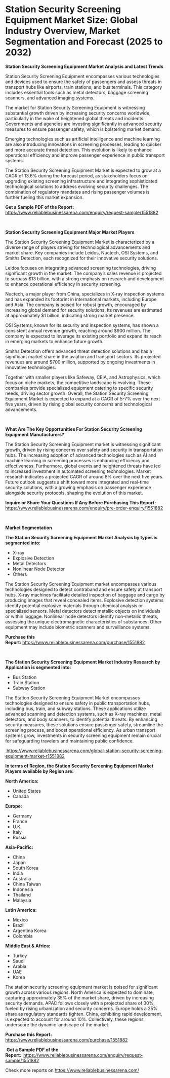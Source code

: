 <p><h1>Station Security Screening Equipment Market Size: Global Industry Overview, Market Segmentation and Forecast (2025 to 2032)</h1></p><p><strong>Station Security Screening Equipment Market Analysis and Latest Trends</strong></p>
<p><p>Station Security Screening Equipment encompasses various technologies and devices used to ensure the safety of passengers and assess threats in transport hubs like airports, train stations, and bus terminals. This category includes essential tools such as metal detectors, baggage screening scanners, and advanced imaging systems. </p><p>The market for Station Security Screening Equipment is witnessing substantial growth driven by increasing security concerns worldwide, particularly in the wake of heightened global threats and incidents. Governments and agencies are investing significantly in advanced security measures to ensure passenger safety, which is bolstering market demand. </p><p>Emerging technologies such as artificial intelligence and machine learning are also introducing innovations in screening processes, leading to quicker and more accurate threat detection. This evolution is likely to enhance operational efficiency and improve passenger experience in public transport systems. </p><p>The Station Security Screening Equipment Market is expected to grow at a CAGR of 13.6% during the forecast period, as stakeholders focus on upgrading existing screening infrastructure and integrating sophisticated technological solutions to address evolving security challenges. The combination of regulatory mandates and rising passenger volumes is further fueling this market expansion.</p></p>
<p><strong>Get a Sample PDF of the Report:&nbsp;</strong> <a href="https://www.reliablebusinessarena.com/enquiry/request-sample/1551882?utm_campaign=2647&utm_medium=2&utm_source=Github&utm_content=ia&utm_term=11042025&utm_id=station-security-screening-equipment">https://www.reliablebusinessarena.com/enquiry/request-sample/1551882</a></p>
<p>&nbsp;</p>
<p><strong>Station Security Screening Equipment Major Market Players</strong></p>
<p><p>The Station Security Screening Equipment Market is characterized by a diverse range of players striving for technological advancements and market share. Key companies include Leidos, Nuctech, OSI Systems, and Smiths Detection, each recognized for their innovative security solutions.</p><p>Leidos focuses on integrating advanced screening technologies, driving significant growth in the market. The company’s sales revenue is projected to surpass $13 billion, with a strong emphasis on research and development to enhance operational efficiency in security screening.</p><p>Nuctech, a major player from China, specializes in X-ray inspection systems and has expanded its footprint in international markets, including Europe and Asia. The company is poised for robust growth, encouraged by increasing global demand for security solutions. Its revenues are estimated at approximately $1 billion, indicating strong market presence.</p><p>OSI Systems, known for its security and inspection systems, has shown a consistent annual revenue growth, reaching around $900 million. The company is expected to leverage its existing portfolio and expand its reach in emerging markets to enhance future growth.</p><p>Smiths Detection offers advanced threat detection solutions and has a significant market share in the aviation and transport sectors. Its projected revenues are around $700 million, supported by ongoing investments in innovative technologies.</p><p>Together with smaller players like Safeway, CEIA, and Astrophysics, which focus on niche markets, the competitive landscape is evolving. These companies provide specialized equipment catering to specific security needs, driving sector growth. Overall, the Station Security Screening Equipment Market is expected to expand at a CAGR of 5-7% over the next five years, driven by rising global security concerns and technological advancements.</p></p>
<p>&nbsp;</p>
<p><strong>What Are The Key Opportunities For Station Security Screening Equipment Manufacturers?</strong></p>
<p><p>The Station Security Screening Equipment market is witnessing significant growth, driven by rising concerns over safety and security in transportation hubs. The increasing adoption of advanced technologies such as AI and machine learning in screening processes is enhancing efficiency and effectiveness. Furthermore, global events and heightened threats have led to increased investment in automated screening technologies. Market research indicates a projected CAGR of around 8% over the next five years. Future outlook suggests a shift toward more integrated and real-time security solutions, with a growing emphasis on passenger experience alongside security protocols, shaping the evolution of this market.</p></p>
<p><strong>Inquire or Share Your Questions If Any Before Purchasing This Report:</strong> <a href="https://www.reliablebusinessarena.com/enquiry/pre-order-enquiry/1551882?utm_campaign=2647&utm_medium=2&utm_source=Github&utm_content=ia&utm_term=11042025&utm_id=station-security-screening-equipment">https://www.reliablebusinessarena.com/enquiry/pre-order-enquiry/1551882</a></p>
<p>&nbsp;</p>
<p><strong>Market Segmentation</strong></p>
<p><strong>The Station Security Screening Equipment Market Analysis by types is segmented into:</strong></p>
<p><ul><li>X-ray</li><li>Explosive Detection</li><li>Metal Detectors</li><li>Nonlinear Node Detector</li><li>Others</li></ul></p>
<p><p>The Station Security Screening Equipment market encompasses various technologies designed to detect contraband and ensure safety at transport hubs. X-ray machines facilitate detailed inspection of baggage and cargo by producing images that reveal concealed items. Explosive detection systems identify potential explosive materials through chemical analysis or specialized sensors. Metal detectors detect metallic objects on individuals or within luggage. Nonlinear node detectors identify non-metallic threats, assessing the unique electromagnetic characteristics of substances. Other equipment may include biometric scanners and surveillance systems.</p></p>
<p><strong>Purchase this Report:&nbsp;</strong><a href="https://www.reliablebusinessarena.com/purchase/1551882?utm_campaign=2647&utm_medium=2&utm_source=Github&utm_content=ia&utm_term=11042025&utm_id=station-security-screening-equipment">https://www.reliablebusinessarena.com/purchase/1551882</a></p>
<p>&nbsp;</p>
<p><strong>The Station Security Screening Equipment Market Industry Research by Application is segmented into:</strong></p>
<p><ul><li>Bus Station</li><li>Train Station</li><li>Subway Station</li></ul></p>
<p><p>The Station Security Screening Equipment Market encompasses technologies designed to ensure safety in public transportation hubs, including bus, train, and subway stations. These applications utilize advanced scanning and detection systems, such as X-ray machines, metal detectors, and body scanners, to identify potential threats. By enhancing security measures, these solutions ensure passenger safety, streamline the screening process, and boost operational efficiency. As urban transport systems grow, investments in security screening equipment remain crucial for safeguarding travelers and maintaining public confidence.</p></p>
<p><a href="https://www.reliablebusinessarena.com/global-station-security-screening-equipment-market-r1551882?utm_campaign=2647&utm_medium=2&utm_source=Github&utm_content=ia&utm_term=11042025&utm_id=station-security-screening-equipment">&nbsp;https://www.reliablebusinessarena.com/global-station-security-screening-equipment-market-r1551882</a></p>
<p><strong>In terms of Region, the Station Security Screening Equipment Market Players available by Region are:</strong></p>
<p>
    <p> <strong> North America: </strong>
        <ul>
            <li>United States</li>
            <li>Canada</li>
        </ul>
        </p> 
    <p> <strong> Europe: </strong>
        <ul>
            <li>Germany</li>
            <li>France</li>
            <li>U.K.</li>
            <li>Italy</li>
            <li>Russia</li>
        </ul>
        </p> 
    <p> <strong> Asia-Pacific: </strong>
        <ul>
            <li>China</li>
            <li>Japan</li>
            <li>South Korea</li>
            <li>India</li>
            <li>Australia</li>
            <li>China Taiwan</li>
            <li>Indonesia</li>
            <li>Thailand</li>
            <li>Malaysia</li>
        </ul>
        </p> 
    <p> <strong> Latin America: </strong>
        <ul>
            <li>Mexico</li>
            <li>Brazil</li>
            <li>Argentina Korea</li>
            <li>Colombia</li>
        </ul>
        </p> 
    <p> <strong> Middle East & Africa: </strong>
        <ul>
            <li>Turkey</li>
            <li>Saudi</li>
            <li>Arabia</li>
            <li>UAE</li>
            <li>Korea</li>
        </ul>
    </p>
    </p>
<p><p>The station security screening equipment market is poised for significant growth across various regions. North America is expected to dominate, capturing approximately 35% of the market share, driven by increasing security demands. APAC follows closely with a projected share of 30%, fueled by rising urbanization and security concerns. Europe holds a 25% share as regulatory standards tighten. China, exhibiting rapid development, is expected to account for around 10%. Collectively, these regions underscore the dynamic landscape of the market.</p></p>
<p><strong>Purchase this Report: </strong><a href="https://www.reliablebusinessarena.com/purchase/1551882?utm_campaign=2647&utm_medium=2&utm_source=Github&utm_content=ia&utm_term=11042025&utm_id=station-security-screening-equipment">https://www.reliablebusinessarena.com/purchase/1551882</a></p>
<p>&nbsp;<strong>Get a Sample PDF of the Report:&nbsp;&nbsp;</strong><a href="https://www.reliablebusinessarena.com/enquiry/request-sample/1551882?utm_campaign=2647&utm_medium=2&utm_source=Github&utm_content=ia&utm_term=11042025&utm_id=station-security-screening-equipment">https://www.reliablebusinessarena.com/enquiry/request-sample/1551882</a></p>
<p><strong></strong></p>
<p>Check more reports on <a href="https://www.reliablebusinessarena.com/?utm_campaign=2647&utm_medium=2&utm_source=Github&utm_content=ia&utm_term=11042025&utm_id=station-security-screening-equipment">https://www.reliablebusinessarena.com/</a></p>